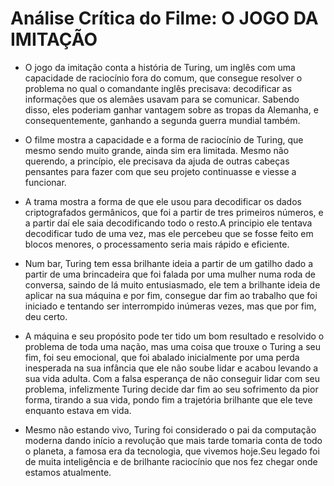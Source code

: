 # Análise Crítica do Filme: O JOGO DA IMITAÇÃO

- O jogo da imitação conta a história de Turing, um inglês com uma capacidade de raciocínio fora do comum, que consegue resolver o problema no qual o comandante inglês precisava: decodificar as informações que os alemães usavam para se comunicar. Sabendo disso, eles poderiam ganhar vantagem sobre as tropas da Alemanha, e consequentemente, ganhando a segunda guerra mundial também. 

- O filme mostra a capacidade e a forma de raciocínio de Turing, que mesmo sendo muito grande, ainda sim era limitada. Mesmo não querendo, a princípio, ele precisava da ajuda de outras cabeças pensantes para fazer com que seu projeto continuasse e viesse a funcionar. 

- A trama mostra a forma de que ele usou para decodificar os dados criptografados germânicos, que foi a partir de tres primeiros números, e a partir daí ele saia decodificando todo o resto.A principio ele tentava decodificar tudo de uma vez, mas ele percebeu que se fosse feito em blocos menores, o processamento seria mais rápido e eficiente. 

- Num bar, Turing tem essa brilhante ideia a partir de um gatilho dado a partir de uma brincadeira que foi falada por uma mulher numa roda de conversa, saindo de lá muito entusiasmado, ele tem a brilhante ideia de aplicar na sua máquina e por fim, consegue dar fim ao trabalho que foi iniciado e tentando ser interrompido inúmeras vezes, mas que por fim, deu certo.

- A máquina e seu propósito pode ter tido um bom resultado e resolvido o problema de toda uma nação, mas uma coisa que trouxe o Turing a seu fim, foi seu emocional, que foi abalado inicialmente por uma perda inesperada na sua infância que ele não soube lidar e acabou levando a sua vida adulta. Com a falsa esperança de não conseguir lidar com seu problema, infelizmente Turing decide dar fim ao seu sofrimento da pior forma, tirando a sua vida, pondo fim a trajetória brilhante que ele teve enquanto estava em vida. 

- Mesmo não estando vivo, Turing foi considerado o pai da computação moderna dando início a revolução que mais tarde tomaria conta de todo o planeta, a famosa era da tecnologia, que vivemos hoje.Seu legado foi de muita inteligência e de brilhante raciocínio que nos fez chegar onde estamos atualmente.

